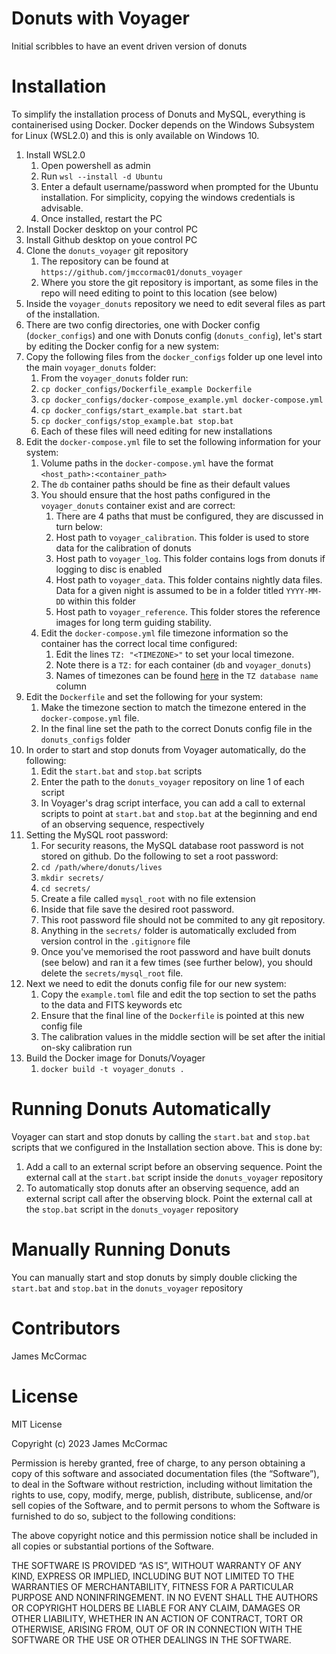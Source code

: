# Donuts with Voyager

Initial scribbles to have an event driven version of donuts

# Installation

To simplify the installation process of Donuts and MySQL, everything is containerised using Docker.
Docker depends on the Windows Subsystem for Linux (WSL2.0) and this is only available on Windows 10.

   1. Install WSL2.0
      1. Open powershell as admin
      1. Run ```wsl --install -d Ubuntu```
      1. Enter a default username/password when prompted for the Ubuntu installation. For simplicity, copying the windows credentials is advisable.
      1. Once installed, restart the PC
   1. Install Docker desktop on your control PC
   1. Install Github desktop on youe control PC
   1. Clone the ```donuts_voyager``` git repository
      1. The repository can be found at ```https://github.com/jmccormac01/donuts_voyager```
      1. Where you store the git repository is important, as some files in the repo will need editing to point to this location (see below)
   1. Inside the ```voyager_donuts``` repository we need to edit several files as part of the installation.
   1. There are two config directories, one with Docker config (```docker_configs```) and one with Donuts config (```donuts_config```), let's start by editing the Docker config for a new system:
   1. Copy the following files from the ```docker_configs``` folder up one level into the main ```voyager_donuts``` folder:
      1. From the ```voyager_donuts``` folder run:
      1. ```cp docker_configs/Dockerfile_example Dockerfile```
      1. ```cp docker_configs/docker-compose_example.yml docker-compose.yml```
      1. ```cp docker_configs/start_example.bat start.bat```
      1. ```cp docker_configs/stop_example.bat stop.bat```
      1. Each of these files will need editing for new installations
   1. Edit the ```docker-compose.yml``` file to set the following information for your system:
      1. Volume paths in the ```docker-compose.yml``` have the format ```<host_path>:<container_path>```
      1. The ```db``` container paths should be fine as their default values
      1. You should ensure that the host paths configured in the ```voyager_donuts``` container exist and are correct:
         1. There are 4 paths that must be configured, they are discussed in turn below:
         1. Host path to ```voyager_calibration```. This folder is used to store data for the calibration of donuts
         1. Host path to ```voyager_log```. This folder contains logs from donuts if logging to disc is enabled
         1. Host path to ```voyager_data```. This folder contains nightly data files. Data for a given night is assumed to be in a folder titled ```YYYY-MM-DD``` within this folder
         1. Host path to ```voyager_reference```. This folder stores the reference images for long term guiding stability.
      1. Edit the ```docker-compose.yml``` file timezone information so the container has the correct local time configured:
         1. Edit the lines ```TZ: "<TIMEZONE>"``` to set your local timezone.
         1. Note there is a ```TZ:``` for each container (```db``` and ```voyager_donuts```)
         1. Names of timezones can be found [here](https://en.wikipedia.org/wiki/List_of_tz_database_time_zones) in the ```TZ database name``` column
   1. Edit the ```Dockerfile``` and set the following for your system:
      1. Make the timezone section to match the timezone entered in the ```docker-compose.yml``` file.
      1. In the final line set the path to the correct Donuts config file in the ```donuts_configs``` folder
   1. In order to start and stop donuts from Voyager automatically, do the following:
      1. Edit the ```start.bat``` and ```stop.bat``` scripts
      1. Enter the path to the ```donuts_voyager``` repository on line 1 of each script
      1. In Voyager's drag script interface, you can add a call to external scripts to point at ```start.bat``` and ```stop.bat``` at the beginning and end of an observing sequence, respectively
   1. Setting the MySQL root password:
      1. For security reasons, the MySQL database root password is not stored on github. Do the following to set a root password:
      1. ```cd /path/where/donuts/lives```
      1. ```mkdir secrets/```
      1. ```cd secrets/```
      1. Create a file called ```mysql_root``` with no file extension
      1. Inside that file save the desired root password.
      1. This root password file should not be commited to any git repository.
      1. Anything in the ```secrets/``` folder is automatically excluded from version control in the ```.gitignore``` file
      1. Once you've memorised the root password and have built donuts (see below) and ran it a few times (see further below), you should delete the ```secrets/mysql_root``` file.
   1. Next we need to edit the donuts config file for our new system:
      1. Copy the ```example.toml``` file and edit the top section to set the paths to the data and FITS keywords etc
      1. Ensure that the final line of the ```Dockerfile``` is pointed at this new config file
      1. The calibration values in the middle section will be set after the initial on-sky calibration run
   1. Build the Docker image for Donuts/Voyager
      1. ```docker build -t voyager_donuts .```

# Running Donuts Automatically

Voyager can start and stop donuts by calling the ```start.bat``` and ```stop.bat``` scripts that we configured in the Installation section above. This is done by:

   1. Add a call to an external script before an observing sequence. Point the external call at the ```start.bat``` script inside the ```donuts_voyager``` repository
   1. To automatically stop donuts after an observing sequence, add an external script call after the observing block. Point the external call at the ```stop.bat``` script in the ```donuts_voyager``` repository

# Manually Running Donuts

You can manually start and stop donuts by simply double clicking the ```start.bat``` and ```stop.bat``` in the ```donuts_voyager``` repository

# Contributors

James McCormac

# License

MIT License

Copyright (c) 2023 James McCormac

Permission is hereby granted, free of charge, to any person obtaining a copy of this software and associated documentation files (the “Software”), to deal in the Software without restriction, including without limitation the rights to use, copy, modify, merge, publish, distribute, sublicense, and/or sell copies of the Software, and to permit persons to whom the Software is furnished to do so, subject to the following conditions:

The above copyright notice and this permission notice shall be included in all copies or substantial portions of the Software.

THE SOFTWARE IS PROVIDED “AS IS”, WITHOUT WARRANTY OF ANY KIND, EXPRESS OR IMPLIED, INCLUDING BUT NOT LIMITED TO THE WARRANTIES OF MERCHANTABILITY, FITNESS FOR A PARTICULAR PURPOSE AND NONINFRINGEMENT. IN NO EVENT SHALL THE AUTHORS OR COPYRIGHT HOLDERS BE LIABLE FOR ANY CLAIM, DAMAGES OR OTHER LIABILITY, WHETHER IN AN ACTION OF CONTRACT, TORT OR OTHERWISE, ARISING FROM, OUT OF OR IN CONNECTION WITH THE SOFTWARE OR THE USE OR OTHER DEALINGS IN THE SOFTWARE.
